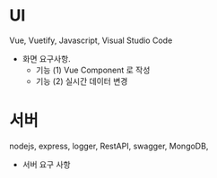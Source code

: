 # UI
Vue, Vuetify, Javascript, Visual Studio Code   

* 화면 요구사항. 
  * 기능 (1) Vue Component 로 작성
  * 기능 (2) 실시간 데이터 변경

# 서버
nodejs, express, logger, RestAPI, swagger, MongoDB, 
* 서버 요구 사항
